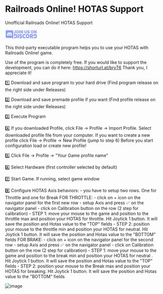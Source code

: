 # Railroads Online! HOTAS Support
Unofficial Railroads Online! HOTAS Support

[![N|Solid](https://github.com/Vandorr/RROHOTASSupport/blob/main/images/join-us-on-discord.png)](https://discord.gg/VvsMfJWjyp)

This third-party executable program helps you to use your HOTAS with Railroads Online! game.


Use of the program is completely free. 
If you would like to support the development, you can do it here: https://shorturl.at/bryT6 Thank you, I appreciate it!

1️⃣  Download and save program to your hard drive (Find program release on the right side under Releases) 

2️⃣  Download and save premade profile if you want (Find profile release on the right side under Releases) 

3️⃣  Execute Program

4️⃣  If you downloaded Profile, click File -> Profile -> Import Profile. Select downloaded profile file from your computer. 
       If you want to create a new profile click File -> Profile -> New Profile (jump to step 6)
       Before you start configuration load or create new profile!

5️⃣  Click File -> Profile -> "Your Game profile name"

6️⃣  Select Hardware (first controller selected by default)

7️⃣  Start Game. If running, select game window

8️⃣  Configure HOTAS Axis behaviors:
        - you have to setup two rows. One for Throttle and one for Break
       FOR THROTTLE:
        - click on + icon on the navigator panel for the first new row
        - setup Axis and press ✅ on the navigator panel
        - click on Calibration button on the row (2 step for calibration)
             -  STEP 1: move your mouse to the game and position to the throttle max and position your HOTAS for throttle. Hit Joytick 1 button. It will save the position and Hotas value to the "TOP" fields
            - STEP 2: position your mouse to the throttle min and position your HOTAS for neutral. Hit Joytick 1 button. It will save the position and Hotas value to the "BOTTOM" fields
        FOR BRAKE:
        - click on + icon on the navigator panel for the second row
        - setup Axis and press ✅ on the navigator panel
        - click on Calibration button on the row (2 step for calibration)
             -  STEP 1: move your mouse to the game and position to the break min and position your HOTAS for neutral . Hit Joytick 1 button. It will save the position and Hotas value to the "TOP" fields
            - STEP 2: position your mouse to the Break max and position your HOTAS for breaking. Hit Joytick 1 button. It will save the position and Hotas value to the "BOTTOM" fields
            
![image](https://user-images.githubusercontent.com/990379/156883487-349b34cc-6bac-4219-a357-713bf03c8efb.png)
